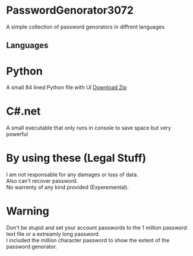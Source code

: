 # PasswordGenorator3072
A simple collection of password genorators in diffrent languages
## Languages
# Python
A small 84 lined Python file with UI
<a href="https://github.com/Haz001/PasswordGenorator3072/archive/1.zip">Download Zip</a>
# C#.net
A small executable that only runs in console to save space but very powerful
# By using these (Legal Stuff)
I am not responsable for any damages or loss of data.<br/>
Also can't recover password.<br/>
No warrenty of any kind provided (Experemental).
# Warning
Don't be stupid and set your account passwords to the 1 million password text file or a extreamly long password.<br/>
I included the million character password to show the extent of the password genorator.

